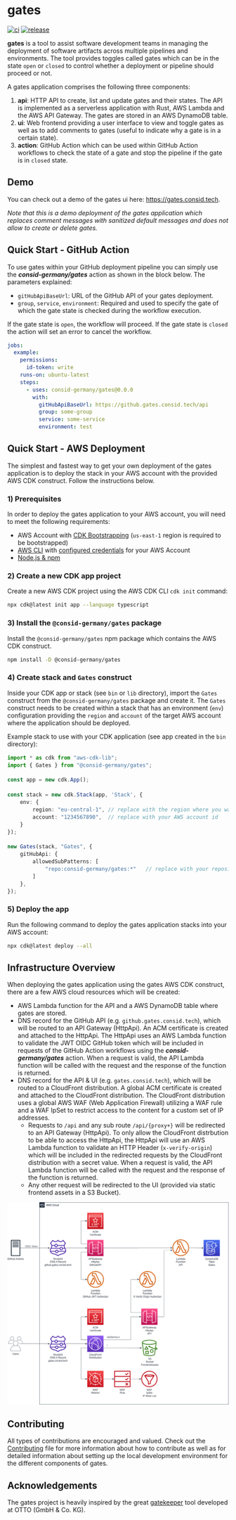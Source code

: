 # gates

[![ci](https://github.com/consid-germany/gates/actions/workflows/ci.yaml/badge.svg)](https://github.com/consid-germany/gates/actions/workflows/ci.yaml)
[![release](https://github.com/consid-germany/gates/actions/workflows/release.yaml/badge.svg)](https://github.com/consid-germany/gates/actions/workflows/release.yaml)

**gates** is a tool to assist software development 
teams in managing the deployment of software artifacts across multiple pipelines and environments.
The tool provides toggles called gates which can be in the state `open` or `closed`
to control whether a deployment or pipeline should proceed or not.

A gates application comprises the following three components:

1. **api**: HTTP API to create, list and update gates and their states. The API is implemented as a serverless application with Rust, AWS Lambda and the AWS API Gateway. The gates are stored in an AWS DynamoDB table.
2. **ui**: Web frontend providing a user interface to view and toggle gates as well as to add comments to gates (useful to indicate why a gate is in a certain state).
3. **action**: GitHub Action which can be used within GitHub Action workflows to check the state of a gate and stop the pipeline if the gate is in `closed` state.

## Demo

You can check out a demo of the gates ui here: https://gates.consid.tech.

*Note that this is a demo deployment of the gates application which replaces comment messages with sanitized default messages and does not allow to
create or delete gates.*

## Quick Start - GitHub Action

To use gates within your GitHub deployment pipeline you can simply use the ***consid-germany/gates*** action as shown in the block below.
The parameters explained:

- `gitHubApiBaseUrl`: URL of the GitHub API of your gates deployment.
- `group`, `service`, `environment`: Required and used to specify the gate of which the gate state is checked during the workflow execution. 
 
If the gate state is `open`, the workflow will proceed. If the gate state is `closed` the action will set an error to cancel the workflow.

```yaml
jobs:
  example:
    permissions:
      id-token: write
    runs-on: ubuntu-latest
    steps:
      - uses: consid-germany/gates@0.0.0
        with:
          gitHubApiBaseUrl: https://github.gates.consid.tech/api
          group: some-group
          service: some-service
          environment: test
```

## Quick Start - AWS Deployment

The simplest and fastest way to get your own deployment of the gates application 
is to deploy the stack in your AWS account with the provided AWS CDK construct. Follow the instructions below.

### 1) Prerequisites

In order to deploy the gates application to your AWS account, you will need to meet the following requirements:

- AWS Account with [CDK Bootstrapping](https://docs.aws.amazon.com/cdk/v2/guide/bootstrapping.html) (`us-east-1` region is required to be bootstrapped)
- [AWS CLI](https://docs.aws.amazon.com/cli/latest/userguide/getting-started-install.html) with [configured credentials](https://docs.aws.amazon.com/cli/latest/reference/configure/) for your AWS Account
- [Node.js & npm](https://nodejs.org/en/download)

### 2) Create a new CDK app project

Create a new AWS CDK project using the AWS CDK CLI `cdk init` command:

```bash
npx cdk@latest init app --language typescript
```

### 3) Install the `@consid-germany/gates` package

Install the `@consid-germany/gates` npm package which contains the AWS CDK construct.

```bash
npm install -D @consid-germany/gates
```

### 4) Create stack and `Gates` construct

Inside your CDK app or stack (see `bin` or `lib` directory), import the `Gates` construct from the `@consid-germany/gates` 
package and create it.
The `Gates` construct needs to be created within a stack that has an environment (`env`) configuration providing the `region` and `account` of 
the target AWS account where the application should be deployed.

Example stack to use with your CDK application (see app created in the `bin` directory):

```ts
import * as cdk from "aws-cdk-lib";
import { Gates } from "@consid-germany/gates";

const app = new cdk.App();

const stack = new cdk.Stack(app, 'Stack', {
    env: {
        region: "eu-central-1", // replace with the region where you want to deploy the stack
        account: "1234567890",  // replace with your AWS account id
    }
});

new Gates(stack, "Gates", {
    gitHubApi: {
        allowedSubPatterns: [
            "repo:consid-germany/gates:*"   // replace with your repositories
        ]
    },
});
```

### 5) Deploy the app

Run the following command to deploy the gates application stacks into your AWS account:

```bash
npx cdk@latest deploy --all
```

## Infrastructure Overview

When deploying the gates application using the gates AWS CDK construct, there are a few AWS cloud resources which will be created:

- AWS Lambda function for the API and a AWS DynamoDB table where gates are stored.
- DNS record for the GitHub API (e.g. `github.gates.consid.tech`), which will be routed to an API Gateway (HttpApi). An ACM certificate is created and attached to the HttpApi. The HttpApi uses an AWS Lambda function to validate the JWT OIDC GitHub token which will be included in requests of the GitHub Action workflows using the ***consid-germany/gates*** action. When a request is valid, the API Lambda function will be called with the request and the response of the function is returned.
- DNS record for the API & UI (e.g. `gates.consid.tech`), which will be routed to a CloudFront distribution. A global ACM certificate is created and attached to the CloudFront distribution. The CloudFront distribution uses a global AWS WAF (Web Application Firewall) utilizing a WAF rule and a WAF IpSet to restrict access to the content for a custom set of IP addresses.
  - Requests to `/api` and any sub route `/api/{proxy+}` will be redirected to an API Gateway (HttpApi). To only allow the CloudFront distrbution to be able to access the HttpApi, the HttpApi will use an AWS Lambda function to validate an HTTP Header (`x-verify-origin`) which will be included in the redirected requests by the CloudFront distribution with a secret value. When a request is valid, the API Lambda function will be called with the request and the response of the function is returned.
  - Any other request will be redirected to the UI (provided via static frontend assets in a S3 Bucket).

![Overview Infrastructure](docs/infrastructure.drawio.png)

## Contributing

All types of contributions are encouraged and valued. 
Check out the [Contributing](https://github.com/consid-germany/gates/blob/main/CONTRIBUTING.md) file for more information
about how to contribute as well as for detailed information about setting up the local development environment for the different
components of gates.

## Acknowledgements

The gates project is heavily inspired by the great [gatekeeper](https://github.com/otto-de/gatekeeper) tool developed at OTTO (GmbH & Co. KG).